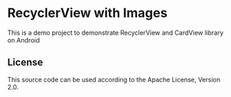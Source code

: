 # RecyclerView with Images

This is a demo project to demonstrate RecyclerView and CardView library on Android

## License

This source code can be used according to the Apache License, Version 2.0.
